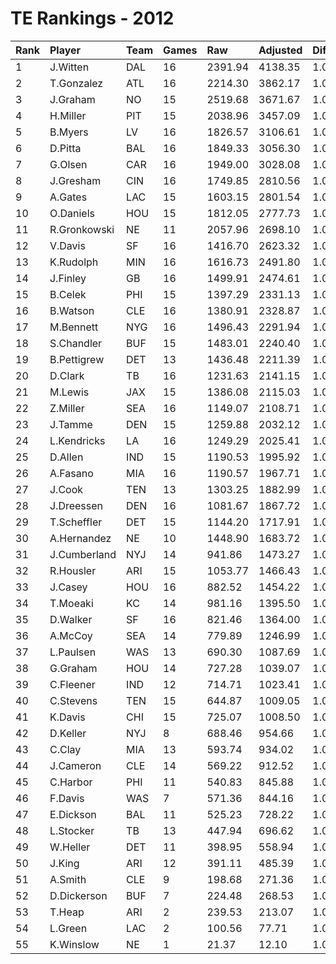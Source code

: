 # TE Rankings - 2012

| Rank | Player       | Team | Games | Raw     | Adjusted | Difficulty | Avg/Game | Typical | Consistency | Trend    |
| :----| :------------| :----| :-----| :-------| :--------| :----------| :--------| :-------| :-----------| :--------|
| 1    | J.Witten     | DAL  | 16    | 2391.94 | 4138.35  | 1.000      | 258.65   | 269.85  | 9/3/4       | +107.2%  |
| 2    | T.Gonzalez   | ATL  | 16    | 2214.30 | 3862.17  | 1.000      | 241.39   | 262.63  | 11/1/4      | +127.5%  |
| 3    | J.Graham     | NO   | 15    | 2519.68 | 3671.67  | 1.000      | 244.78   | 237.25  | 7/2/6       | +130.0%  |
| 4    | H.Miller     | PIT  | 15    | 2038.96 | 3457.09  | 1.000      | 230.47   | 234.41  | 10/0/5      | +82.4%   |
| 5    | B.Myers      | LV   | 16    | 1826.57 | 3106.61  | 1.000      | 194.16   | 189.40  | 8/1/7       | +153.1%  |
| 6    | D.Pitta      | BAL  | 16    | 1849.33 | 3056.30  | 1.000      | 191.02   | 179.55  | 8/0/8       | +250.0%  |
| 7    | G.Olsen      | CAR  | 16    | 1949.00 | 3028.08  | 1.000      | 189.26   | 173.22  | 7/2/7       | +104.5%  |
| 8    | J.Gresham    | CIN  | 16    | 1749.85 | 2810.56  | 1.000      | 175.66   | 182.53  | 8/1/7       | +85.8%   |
| 9    | A.Gates      | LAC  | 15    | 1603.15 | 2801.54  | 1.000      | 186.77   | 177.40  | 6/3/6       | +139.0%  |
| 10   | O.Daniels    | HOU  | 15    | 1812.05 | 2777.73  | 1.000      | 185.18   | 181.91  | 7/1/7       | +110.4%  |
| 11   | R.Gronkowski | NE   | 11    | 2057.96 | 2698.10  | 1.000      | 245.28   | 255.37  | 6/0/5       | +156.3%  |
| 12   | V.Davis      | SF   | 16    | 1416.70 | 2623.32  | 1.000      | 163.96   | 176.30  | 11/0/5      | +446.1%  |
| 13   | K.Rudolph    | MIN  | 16    | 1616.73 | 2491.80  | 1.000      | 155.74   | 155.80  | 7/0/9       | +296.9%  |
| 14   | J.Finley     | GB   | 16    | 1499.91 | 2474.61  | 1.000      | 154.66   | 160.81  | 8/1/7       | +162.2%  |
| 15   | B.Celek      | PHI  | 15    | 1397.29 | 2331.13  | 1.000      | 155.41   | 142.32  | 8/0/7       | +136.5%  |
| 16   | B.Watson     | CLE  | 16    | 1380.91 | 2328.87  | 1.000      | 145.55   | 118.36  | 6/1/9       | +171.2%  |
| 17   | M.Bennett    | NYG  | 16    | 1496.43 | 2291.94  | 1.000      | 143.25   | 144.42  | 8/0/8       | +190.6%  |
| 18   | S.Chandler   | BUF  | 15    | 1483.01 | 2240.40  | 1.000      | 149.36   | 147.56  | 7/0/8       | +182.8%  |
| 19   | B.Pettigrew  | DET  | 13    | 1436.48 | 2211.39  | 1.000      | 170.11   | 176.91  | 6/2/5       | +113.1%  |
| 20   | D.Clark      | TB   | 16    | 1231.63 | 2141.15  | 1.000      | 133.82   | 132.48  | 7/2/7       | +181.3%  |
| 21   | M.Lewis      | JAX  | 15    | 1386.08 | 2115.03  | 1.000      | 141.00   | 131.06  | 8/1/6       | +166.1%  |
| 22   | Z.Miller     | SEA  | 16    | 1149.07 | 2108.71  | 1.000      | 131.79   | 138.85  | 8/1/7       | +146.3%  |
| 23   | J.Tamme      | DEN  | 15    | 1259.88 | 2032.12  | 1.000      | 135.47   | 119.04  | 7/0/8       | +199.0%  |
| 24   | L.Kendricks  | LA   | 16    | 1249.29 | 2025.41  | 1.000      | 126.59   | 121.30  | 7/2/7       | +108.0%  |
| 25   | D.Allen      | IND  | 15    | 1190.53 | 1995.92  | 1.000      | 133.06   | 138.83  | 7/1/7       | +115.6%  |
| 26   | A.Fasano     | MIA  | 16    | 1190.57 | 1967.71  | 1.000      | 122.98   | 118.79  | 10/0/6      | +236.6%  |
| 27   | J.Cook       | TEN  | 13    | 1303.25 | 1882.99  | 1.000      | 144.85   | 140.71  | 5/3/5       | INACTIVE |
| 28   | J.Dreessen   | DEN  | 16    | 1081.67 | 1867.72  | 1.000      | 116.73   | 120.50  | 9/0/7       | +239.6%  |
| 29   | T.Scheffler  | DET  | 15    | 1144.20 | 1717.91  | 1.000      | 114.53   | 113.16  | 6/1/8       | +177.9%  |
| 30   | A.Hernandez  | NE   | 10    | 1448.90 | 1683.72  | 1.000      | 168.37   | 155.79  | 4/1/5       | +228.9%  |
| 31   | J.Cumberland | NYJ  | 14    | 941.86  | 1473.27  | 1.000      | 105.23   | 82.16   | 4/3/7       | +272.6%  |
| 32   | R.Housler    | ARI  | 15    | 1053.77 | 1466.43  | 1.000      | 97.76    | 95.10   | 7/1/7       | +391.2%  |
| 33   | J.Casey      | HOU  | 16    | 882.52  | 1454.22  | 1.000      | 90.89    | 102.37  | 10/1/5      | +263.6%  |
| 34   | T.Moeaki     | KC   | 14    | 981.16  | 1395.50  | 1.000      | 99.68    | 91.95   | 7/0/7       | +288.0%  |
| 35   | D.Walker     | SF   | 16    | 821.46  | 1364.00  | 1.000      | 85.25    | 88.60   | 9/0/7       | +575.4%  |
| 36   | A.McCoy      | SEA  | 14    | 779.89  | 1246.99  | 1.000      | 89.07    | 60.45   | 6/0/8       | +667.5%  |
| 37   | L.Paulsen    | WAS  | 13    | 690.30  | 1087.69  | 1.000      | 83.67    | 88.18   | 8/0/5       | +479.5%  |
| 38   | G.Graham     | HOU  | 14    | 727.28  | 1039.07  | 1.000      | 74.22    | 55.69   | 7/0/7       | +505.0%  |
| 39   | C.Fleener    | IND  | 12    | 714.71  | 1023.41  | 1.000      | 85.28    | 89.23   | 7/0/5       | +209.8%  |
| 40   | C.Stevens    | TEN  | 15    | 644.87  | 1009.05  | 1.000      | 67.27    | 55.21   | 8/0/7       | +248.9%  |
| 41   | K.Davis      | CHI  | 15    | 725.07  | 1008.50  | 1.000      | 67.23    | 51.07   | 5/2/8       | +430.3%  |
| 42   | D.Keller     | NYJ  | 8     | 688.46  | 954.66   | 1.000      | 119.33   | 121.76  | 4/0/4       | INACTIVE |
| 43   | C.Clay       | MIA  | 13    | 593.74  | 934.02   | 1.000      | 71.85    | 36.98   | 6/2/5       | +715.0%  |
| 44   | J.Cameron    | CLE  | 14    | 569.22  | 912.52   | 1.000      | 65.18    | 52.75   | 6/2/6       | +386.0%  |
| 45   | C.Harbor     | PHI  | 11    | 540.83  | 845.88   | 1.000      | 76.90    | 70.68   | 6/1/4       | +246.2%  |
| 46   | F.Davis      | WAS  | 7     | 571.36  | 844.16   | 1.000      | 120.59   | 137.94  | 5/0/2       | INACTIVE |
| 47   | E.Dickson    | BAL  | 11    | 525.23  | 728.22   | 1.000      | 66.20    | 64.19   | 7/1/3       | +158.8%  |
| 48   | L.Stocker    | TB   | 13    | 447.94  | 696.62   | 1.000      | 53.59    | 41.26   | 6/1/6       | +384.3%  |
| 49   | W.Heller     | DET  | 11    | 398.95  | 558.94   | 1.000      | 50.81    | 46.63   | 6/1/4       | +697.3%  |
| 50   | J.King       | ARI  | 12    | 391.11  | 485.39   | 1.000      | 40.45    | 40.52   | 6/0/6       | +261.9%  |
| 51   | A.Smith      | CLE  | 9     | 198.68  | 271.36   | 1.000      | 30.15    | 24.62   | 4/1/4       | +225.6%  |
| 52   | D.Dickerson  | BUF  | 7     | 224.48  | 268.53   | 1.000      | 38.36    | 34.46   | 4/0/3       | +929.8%  |
| 53   | T.Heap       | ARI  | 2     | 239.53  | 213.07   | 1.000      | 106.53   | 106.53  | 1/0/1       | INACTIVE |
| 54   | L.Green      | LAC  | 2     | 100.56  | 77.71    | 1.000      | 38.86    | 38.86   | 1/0/1       | INACTIVE |
| 55   | K.Winslow    | NE   | 1     | 21.37   | 12.10    | 1.000      | 12.10    | 12.10   | 0/1/0       | INACTIVE |

